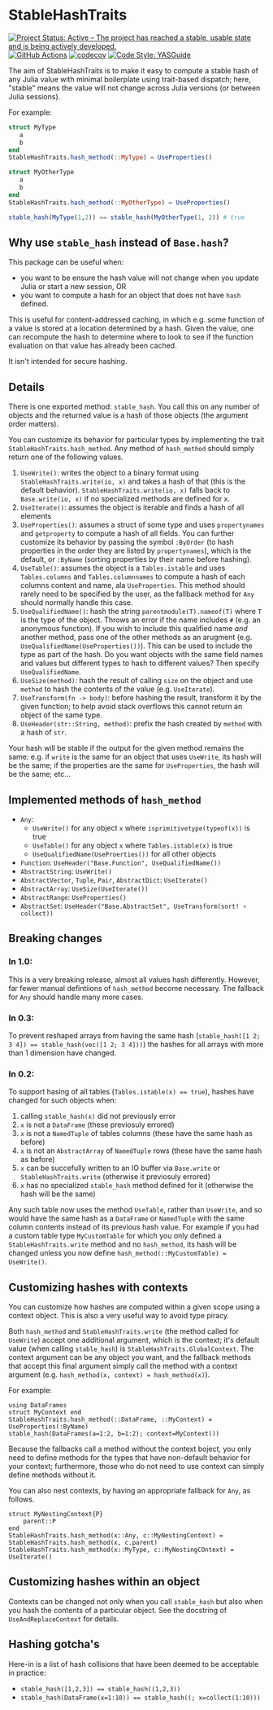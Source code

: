 # StableHashTraits

[![Project Status: Active – The project has reached a stable, usable state and is being actively developed.](https://www.repostatus.org/badges/latest/active.svg)](https://www.repostatus.org/#active)
 [![GitHub Actions](https://github.com/beacon-biosignals/StableHashTraits.jl/workflows/CI/badge.svg)](https://github.com/beacon-biosignals/StableHashTraits.jl/actions/workflows/ci.yml)
 [![codecov](https://codecov.io/gh/beacon-biosignals/StableHashTraits.jl/branch/main/graph/badge.svg?token=4O1YO0GMNM)](https://codecov.io/gh/beacon-biosignals/StableHashTraits.jl)
[![Code Style: YASGuide](https://img.shields.io/badge/code%20style-yas-violet.svg)](https://github.com/jrevels/YASGu)


The aim of StableHashTraits is to make it easy to compute a stable hash of any Julia value
with minimal boilerplate using trait-based dispatch; here, "stable" means the value will not
change across Julia versions (or between Julia sessions).

For example:

```julia
struct MyType
   a
   b
end
StableHashTraits.hash_method(::MyType) = UseProperties()

struct MyOtherType
   a
   b
end
StableHashTraits.hash_method(::MyOtherType) = UseProperties()

stable_hash(MyType(1,2)) == stable_hash(MyOtherType(1, 2)) # true
```

## Why use `stable_hash` instead of `Base.hash`?

This package can be useful when:
- you want to be ensure the hash value will not change when you update Julia or start a new session, OR
- you want to compute a hash for an object that does not have `hash` defined. 

This is useful for content-addressed caching, in which e.g. some function of a value is stored at a location determined by a hash. Given the value, one can recompute the hash to determine where to look to see if the function evaluation on that value has already been cached.

It isn't intended for secure hashing.

## Details

There is one exported method: `stable_hash`. You call this on any number of
objects and the returned value is a hash of those objects (the argument order
matters).

You can customize its behavior for particular types by implementing the trait
`StableHashTraits.hash_method`. Any method of `hash_method` should simply return one of the following values.

1. `UseWrite()`: writes the object to a binary format using `StableHashTraits.write(io, x)`
    and takes a hash of that (this is the default behavior). `StableHashTraits.write(io, x)`
    falls back to `Base.write(io, x)` if no specialized methods are defined for x.
2. `UseIterate()`: assumes the object is iterable and finds a hash of all elements
3. `UseProperties()`: assumes a struct of some type and uses `propertynames` and
    `getproperty` to compute a hash of all fields. You can further customize its behavior by
    passing the symbol `:ByOrder` (to hash properties in the order they are listed by
    `propertynames`), which is the default, or `:ByName` (sorting properties by their name
    before hashing).
4. `UseTable()`: assumes the object is a `Tables.istable` and uses `Tables.columns` and
   `Tables.columnnames` to compute a hash of each columns content and name, ala
   `UseProperties`. This method should rarely need to be specified by the user, as the
   fallback method for `Any` should normally handle this case.
4. `UseQualifiedName()`: hash the string `parentmodule(T).nameof(T)` where `T` is the type
    of the object. Throws an error if the name includes `#` (e.g. an anonymous function). If
    you wish to include this qualified name *and* another method, pass one of the other
    methods as an arugment (e.g. `UseQualifiedName(UseProperties())`). This can be used to
    include the type as part of the hash. Do you want objects with the same field names and
    values but different types to hash to different values? Then specify `UseQualifiedName`.
5. `UseSize(method)`: hash the result of calling `size` on the object and use `method` to
    hash the contents of the value (e.g. `UseIterate`).
6. `UseTransform(fn -> body)`: before hashing the result, transform it by the given
   function; to help avoid stack overflows this cannot return an object of the same type.
7. `UseHeader(str::String, method)`: prefix the hash created by `method` with a hash of
   `str`.

Your hash will be stable if the output for the given method remains the same: e.g. if
`write` is the same for an object that uses `UseWrite`, its hash will be the same; if the
properties are the same for `UseProperties`, the hash will be the same; etc...

## Implemented methods of `hash_method`

- `Any`: 
    - `UseWrite()` for any object `x` where `isprimitivetype(typeof(x))` is true
    - `UseTable()` for any object `x` where `Tables.istable(x)` is true
    - `UseQualifiedName(UseProerties())` for all other objects
- `Function`: `UseHeader("Base.Function", UseQualifiedName())`
- `AbstractString`: `UseWrite()`
- `AbstractVector`, `Tuple`, `Pair`, `AbstractDict`: `UseIterate()`
- `AbstractArray`: `UseSize(UseIterate())`
- `AbstractRange`: `UseProperties()`
- `AbstractSet`: `UseHeader("Base.AbstractSet", UseTransform(sort! ∘ collect))`

## Breaking changes

### In 1.0:

This is a very breaking release, almost all values hash differently. However,
far fewer manual defintiions of `hash_method` become necessary. The fallback
for `Any` should handle many more cases.

### In 0.3:

To prevent reshaped arrays from having the same hash (`stable_hash([1 2; 3 4]) ==
stable_hash(vec([1 2; 3 4]))`) the hashes for all arrays with more than 1 dimension have
changed.

### In 0.2:

To support hasing of all tables (`Tables.istable(x) == true`), hashes have changed for such
objects when:
   1. calling `stable_hash(x)` did not previously error
   1. `x` is not a `DataFrame` (these previosuly errored)
   2. `x` is not a `NamedTuple` of tables columns (these have the same hash as before)
   3. `x` is not an `AbstractArray` of `NamedTuple` rows (these have the same hash as before)
   4. `x` can be succefully written to an IO buffer via `Base.write` or
     `StableHashTraits.write` (otherwise it previosuly errored)
   5. `x` has no specialized `stable_hash` method defined for it (otherwise
   the hash will be the same)

Any such table now uses the method `UseTable`, rather than `UseWrite`, and so would have the
same hash as a `DataFrame` or `NamedTuple` with the same column contents instead of its
previous hash value. For example if you had a custom table type `MyCustomTable` for which
you only defined a `StableHashTraits.write` method and no `hash_method`, its hash will be
changed unless you now define `hash_method(::MyCustomTable) = UseWrite()`.

## Customizing hashes with contexts

You can customize how hashes are computed within a given scope using a context object.
This is also a very useful way to avoid type piracy.

Both `hash_method` and `StableHashTraits.write` (the method called for `UseWrite`) accept
one additional argument, which is the context; it's default value (when calling `stable_hash`) is `StableHashTraits.GlobalContext`. The context argument can be any object
you want, and the fallback methods that accept this final argument simply call the method
with a context argument (e.g. `hash_method(x, context) = hash_method(x)`).

For example:

    using DataFrames
    struct MyContext end
    StableHashTraits.hash_method(::DataFrame, ::MyContext) = UseProperties(:ByName)
    stable_hash(DataFrames(a=1:2, b=1:2); context=MyContext())

Because the fallbacks call a method without the context boject, you only need to define
methods for the types that have non-default behavior for your context; furthermore, those
who do not need to use context can simply define methods without it.

You can also nest contexts, by having an appropriate fallback for `Any`, as follows.

    struct MyNestingContext{P}
        parent::P
    end
    StableHashTraits.hash_method(x::Any, c::MyNestingContext) = StableHashTraits.hash_method(x, c.parent)
    StableHashTraits.hash_method(x::MyType, c::MyNestingCOntext) = UseIterate()

## Customizing hashes within an object

Contexts can be changed not only when you call `stable_hash` but also when you 
hash the contents of a particular object. See the docstring of `UseAndReplaceContext`
for details. 

## Hashing gotcha's

Here-in is a list of hash collisions that have been deemed to be acceptable in practice:

- `stable_hash([1,2,3]) == stable_hash((1,2,3))`
- `stable_hash(DataFrame(x=1:10)) == stable_hash((; x=collect(1:10)))`
